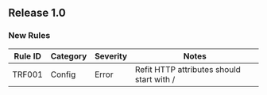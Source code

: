 ## Release 1.0

### New Rules

| Rule ID | Category | Severity | Notes                                     |
|---------|----------|----------|-------------------------------------------|
| TRF001  | Config   | Error    | Refit HTTP attributes should start with / |
